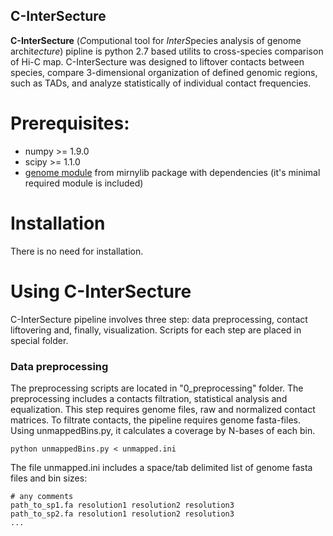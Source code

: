 ## C-InterSecture
**C-InterSecture** (*C*omputional tool for *InterS*pecies analysis of genome archit*ecture*) pipline is python 2.7 based utilits to cross-species comparison of Hi-C map. C-InterSecture was designed to liftover contacts between species, compare 3-dimensional organization of defined genomic regions, such as TADs, and analyze statistically of individual contact frequencies.
 
# Prerequisites:
- numpy >= 1.9.0
- scipy >= 1.1.0
- [genome module](https://mirnylab.bitbucket.io/hiclib/_modules/mirnylib/genome.html) from mirnylib package with dependencies (it's minimal required module is included)

# Installation
There is no need for installation.

# Using C-InterSecture
C-InterSecture pipeline involves three step: data preprocessing, contact liftovering and, finally, visualization. Scripts for each step are placed in special folder. 

### Data preprocessing
The preprocessing scripts are located in "0_preprocessing" folder.
The preprocessing includes a contacts filtration, statistical analysis and equalization. This step requires genome files, raw and normalized contact matrices.
To filtrate contacts, the pipeline requires genome fasta-files. Using unmappedBins.py, it calculates a coverage by N-bases of each bin.
```
python unmappedBins.py < unmapped.ini
```
The file unmapped.ini includes a space/tab delimited list of genome fasta files and bin sizes:
```
# any comments
path_to_sp1.fa resolution1 resolution2 resolution3
path_to_sp2.fa resolution1 resolution2 resolution3
...
```
